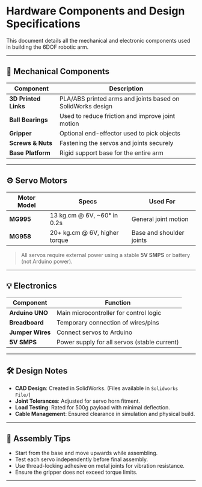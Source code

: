 # Hardware Components and Design Specifications

This document details all the mechanical and electronic components used in building the 6DOF robotic arm.

---

## 🔩 Mechanical Components

| Component          | Description                                      |
|-------------------|--------------------------------------------------|
| **3D Printed Links** | PLA/ABS printed arms and joints based on SolidWorks design |
| **Ball Bearings**     | Used to reduce friction and improve joint motion |
| **Gripper**           | Optional end-effector used to pick objects     |
| **Screws & Nuts**     | Fastening the servos and joints securely       |
| **Base Platform**     | Rigid support base for the entire arm          |

---

## ⚙️ Servo Motors

| Motor Model | Specs                          | Used For                   |
|-------------|----------------------------------|----------------------------|
| **MG995**   | 13 kg.cm @ 6V, ~60° in 0.2s      | General joint motion       |
| **MG958**   | 20+ kg.cm @ 6V, higher torque    | Base and shoulder joints   |

> All servos require external power using a stable **5V SMPS** or battery (not Arduino power).

---

## 💡 Electronics

| Component        | Function                              |
|------------------|----------------------------------------|
| **Arduino UNO**  | Main microcontroller for control logic |
| **Breadboard**   | Temporary connection of wires/pins     |
| **Jumper Wires** | Connect servos to Arduino              |
| **5V SMPS**      | Power supply for all servos (stable current) |

---

## 🛠️ Design Notes

- **CAD Design**: Created in SolidWorks. (Files available in `Solidworks File/`)
- **Joint Tolerances**: Adjusted for servo horn fitment.
- **Load Testing**: Rated for 500g payload with minimal deflection.
- **Cable Management**: Ensured clearance in simulation and physical build.

---

## 🧰 Assembly Tips

- Start from the base and move upwards while assembling.
- Test each servo independently before final assembly.
- Use thread-locking adhesive on metal joints for vibration resistance.
- Ensure the gripper does not exceed torque limits.

---
